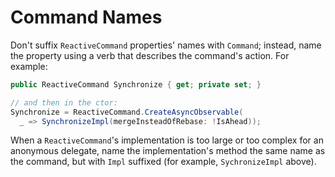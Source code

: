 # Command Names

Don't suffix `ReactiveCommand` properties' names with `Command`; instead, name the property using a verb that describes the command's action. For example:

```csharp
public ReactiveCommand Synchronize { get; private set; }

// and then in the ctor:
Synchronize = ReactiveCommand.CreateAsyncObservable(
  _ => SynchronizeImpl(mergeInsteadOfRebase: !IsAhead));

```

When a `ReactiveCommand`'s implementation is too large or too complex for an anonymous delegate, name the implementation's method the same name as the command, but with `Impl` suffixed (for example, `SychronizeImpl` above).
